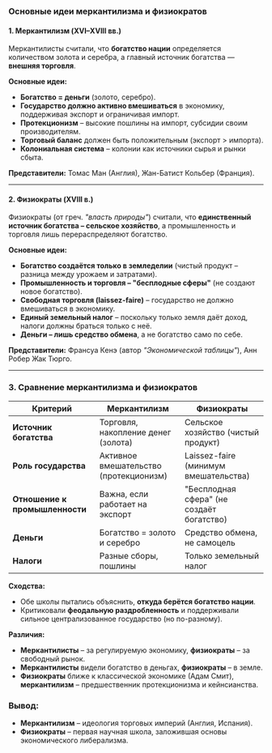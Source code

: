 ### **Основные идеи меркантилизма и физиократов**  

#### **1. Меркантилизм (XVI–XVIII вв.)**  
Меркантилисты считали, что **богатство нации** определяется количеством золота и серебра, а главный источник богатства — **внешняя торговля**.  

**Основные идеи:**  
- **Богатство = деньги** (золото, серебро).  
- **Государство должно активно вмешиваться** в экономику, поддерживая экспорт и ограничивая импорт.  
- **Протекционизм** – высокие пошлины на импорт, субсидии своим производителям.  
- **Торговый баланс** должен быть положительным (экспорт > импорта).  
- **Колониальная система** – колонии как источники сырья и рынки сбыта.  

**Представители:** Томас Ман (Англия), Жан-Батист Кольбер (Франция).  

---  

#### **2. Физиократы (XVIII в.)**  
Физиократы (от греч. *"власть природы"*) считали, что **единственный источник богатства – сельское хозяйство**, а промышленность и торговля лишь перераспределяют богатство.  

**Основные идеи:**  
- **Богатство создаётся только в земледелии** (чистый продукт – разница между урожаем и затратами).  
- **Промышленность и торговля – "бесплодные сферы"** (не создают новое богатство).  
- **Свободная торговля (laissez-faire)** – государство не должно вмешиваться в экономику.  
- **Единый земельный налог** – поскольку только земля даёт доход, налоги должны браться только с неё.  
- **Деньги – лишь средство обмена**, а не богатство само по себе.  

**Представители:** Франсуа Кенэ (автор *"Экономической таблицы"*), Анн Робер Жак Тюрго.  

---  

### **3. Сравнение меркантилизма и физиократов**  

| **Критерий**       | **Меркантилизм**                          | **Физиократы**                          |  
|--------------------|------------------------------------------|----------------------------------------|  
| **Источник богатства** | Торговля, накопление денег (золота)      | Сельское хозяйство (чистый продукт)    |  
| **Роль государства**  | Активное вмешательство (протекционизм)   | Laissez-faire (минимум вмешательства)  |  
| **Отношение к промышленности** | Важна, если работает на экспорт         | "Бесплодная сфера" (не создаёт богатство) |  
| **Деньги**         | Богатство = золото и серебро             | Средство обмена, не самоцель           |  
| **Налоги**        | Разные сборы, пошлины                    | Только земельный налог                 |  

**Сходства:**  
- Обе школы пытались объяснить, **откуда берётся богатство нации**.  
- Критиковали **феодальную раздробленность** и поддерживали сильное централизованное государство (но по-разному).  

**Различия:**  
- **Меркантилисты** – за регулируемую экономику, **физиократы** – за свободный рынок.  
- **Меркантилисты** видели богатство в деньгах, **физиократы** – в земле.  
- **Физиократы** ближе к классической экономике (Адам Смит), **меркантилизм** – предшественник протекционизма и кейнсианства.  

### **Вывод:**  
- **Меркантилизм** – идеология торговых империй (Англия, Испания).  
- **Физиократы** – первая научная школа, заложившая основы экономического либерализма.